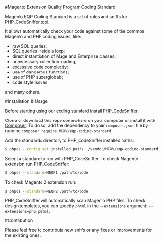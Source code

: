 #Magento Extension Quality Program Coding Standard

Magento EQP Coding Standard is a set of rules and sniffs for [PHP_CodeSniffer](https://github.com/squizlabs/PHP_CodeSniffer) tool.

It allows automatically check your code against some of the common Magento and PHP coding issues, like:
- raw SQL queries;
- SQL queries inside a loop;
- direct instantiation of Mage and Enterprise classes;
- unnecessary collection loading;
- excessive code complexity;
- use of dangerous functions;
- use of PHP superglobals;
- code style issues

and many others.

#Installation & Usage

Before starting using our coding standard install [PHP_CodeSniffer](https://github.com/squizlabs/PHP_CodeSniffer).

Clone or download this repo somewhere on your computer or install it with [Composer](http://getcomposer.org/).
To do so, add the dependency to your `composer.json` file by running `composer require MCXV/eqp-coding-standard`.

Add the standards directory to PHP_CodeSniffer installed paths:
```sh
$ phpcs --config-set installed_paths ./vendor/MCXV/eqp-coding-standard
```

Select a standard to run with PHP_CodeSniffer. To check Magento extension run PHP_CodeSniffer:
```sh
$ phpcs --standard=MEQP1 /path/to/code
```
To check Magento 2 extension run:
```sh
$ phpcs --standard=MEQP2 /path/to/code
```
PHP_CodeSniffer will automatically scan Magento PHP files. To check design templates, you can specify `phtml` in the `--extensions` argument: `--extensions=php,phtml`.

#Contribution

Please feel free to contribute new sniffs or any fixes or improvements for the existing ones.
